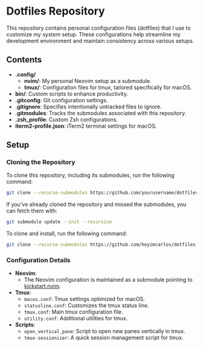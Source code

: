 # Dotfiles Repository

This repository contains personal configuration files (dotfiles) that I use to customize my system setup. These configurations help streamline my development environment and maintain consistency across various setups.

## Contents

- **.config/**
  - **nvim/**: My personal Neovim setup as a submodule.
  - **tmux/**: Configuration files for tmux, tailored specifically for macOS.
- **bin/**: Custom scripts to enhance productivity.
- **.gitconfig**: Git configuration settings.
- **.gitignore**: Specifies intentionally untracked files to ignore.
- **.gitmodules**: Tracks the submodules associated with this repository.
- **.zsh_profile**: Custom Zsh configurations.
- **iterm2-profile.json**: iTerm2 terminal settings for macOS.

## Setup

### Cloning the Repository

To clone this repository, including its submodules, run the following command:

```bash
git clone --recurse-submodules https://github.com/yourusername/dotfiles.git
```

If you've already cloned the repository and missed the submodules, you can fetch them with:

```bash
git submodule update --init --recursive
```

To clone and install, run the following command:

```bash
git clone --recurse-submodules https://github.com/heyimcarlos/dotfiles.git "${XDG_CONFIG_HOME:-$HOME}"
```

### Configuration Details

- **Neovim**:
  - The Neovim configuration is maintained as a submodule pointing to [kickstart.nvim](https://github.com/heyimcarlos/kickstart.nvim).
- **Tmux**:
  - `macos.conf`: Tmux settings optimized for macOS.
  - `statusline.conf`: Customizes the tmux status line.
  - `tmux.conf`: Main tmux configuration file.
  - `utility.conf`: Additional utilities for tmux.
- **Scripts**:
  - `open_vertical_pane`: Script to open new panes vertically in tmux.
  - `tmux-sessionizer`: A quick session management script for tmux.
